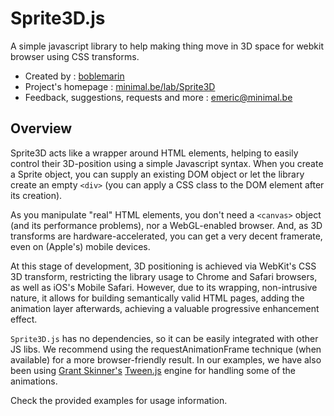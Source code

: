 # Sprite3D.js

A simple javascript library to help making thing move in 3D space for webkit browser using CSS transforms.

* Created by : [boblemarin](http://github.com/boblemarin)
* Project's homepage : [minimal.be/lab/Sprite3D](http://minimal.be/lab/Sprite3D "Sprite3D.js, a javascript library for 3D positionning in WebKit")
* Feedback, suggestions, requests and more : [emeric@minimal.be](mailto:emeric@minimal.be)


## Overview

Sprite3D acts like a wrapper around HTML elements, helping to easily control their 3D-position using a simple Javascript syntax. When you create a Sprite object, you can supply an existing DOM object or let the library create an empty `<div>` (you can apply a CSS class to the DOM element after its creation).

As you manipulate "real" HTML elements, you don't need a `<canvas>` object (and its performance problems), nor a WebGL-enabled browser. And, as 3D transforms are hardware-accelerated, you can get a very decent framerate, even on (Apple's) mobile devices.

At this stage of development, 3D positioning is achieved via WebKit's CSS 3D transform, restricting the library usage to Chrome and Safari browsers, as well as iOS's Mobile Safari. However, due to its wrapping, non-intrusive nature, it allows for building semantically valid HTML pages, adding the animation layer afterwards, achieving a valuable progressive enhancement effect.

`Sprite3D.js` has no dependencies, so it can be easily integrated with other JS libs. We recommend using the requestAnimationFrame technique (when available) for a more browser-friendly result. In our examples, we have also been using [Grant Skinner's](http://github.com/gskinner) [Tween.js](http://github.com/gskinner/TweenJS) engine for handling some of the animations.


Check the provided examples for usage information.
